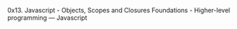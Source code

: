 0x13. Javascript - Objects, Scopes and Closures
 Foundations - Higher-level programming ― Javascript
